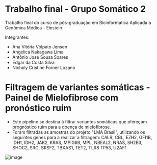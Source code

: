 # Trabalho final - Grupo Somático 2
Trabalho final do curso de pós-graduação em Bioinformática Aplicada a Genômica Médica - Einstein

Integrantes:
- Ana Vitória Volpato Jensen
- Angelica Nakagawa Lima
- Antônio José Sousa Soares
- Edgar da Costa Silva
- Nicholy Cristine Forner Lozano

# Filtragem de variantes somáticas - Painel de Mielofibrose com pronóstico ruim
 - Este pipeline se destina à filtrar variantes somáticas que ofereçam prognóstico ruim para a doença de mielofibrose.
 - Foram filtradas as amostras do projeto "LMA Brasil", utilizando os seguintes genes para a realizar a filtragem:
CALR, CBL, EZH2, GFI1B, IDH1, IDH2, JAK2, KRAS, MPIG6B, MPL, NBEAL2, NRAS, SH2B3, SHOC2, SRC, SRSF2, TBXAS1, TET2, TLR8
TP53, U2AF1.

![image](https://github.com/angelicanakagawa/TrabalhoFinal_Somatico2/assets/91493865/6d05c667-7227-4f89-9d2a-fe8061b36701)
